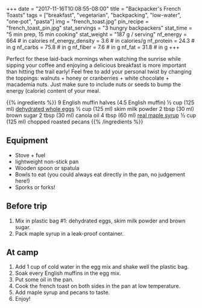+++
date = "2017-11-16T10:08:55-08:00"
title = "Backpacker's French Toasts"
tags = ["breakfast", "vegetarian", "backpacking", "low-water", "one-pot", "pasta"]
img = "french_toast.jpg"
pin_recipe = "french_toast_pin.jpg"
stat_servings = "3 hungry backpackers"
stat_time = "5 min prep, 15 min cooking"
stat_weight = "187 g / serving"
nf_energy = 664 # in calories
nf_energy_density = 3.6 # in calories/g
nf_protein = 24.3 # in g
nf_carbs = 75.8 # in g
nf_fiber = 7.6 # in g
nf_fat = 31.8 # in g
+++

Perfect for these laid-back mornings when watching the sunrise while sipping your coffee and enjoying a delicious breakfast is more important than hitting the trail early! Feel free to add your personal twist by changing the toppings: walnuts + honey or cranberries + white chocolate + macademia nuts. Just make sure to include nuts or seeds to bump the energy (calorie) content of your meal.

{{% ingredients %}}
9 English muffin halves (4.5 English muffin)
½ cup (125 ml) <a target="_blank" href="https://www.amazon.com/gp/product/B01G24Z06G/ref=as_li_tl?ie=UTF8&camp=1789&creative=9325&creativeASIN=B01G24Z06G&linkCode=as2&tag=gourmethiking-20&linkId=aebfb956080e1a1ff91385b93e66d8e5">dehydrated whole eggs</a><img src="//ir-na.amazon-adsystem.com/e/ir?t=gourmethiking-20&l=am2&o=1&a=B01G24Z06G" width="1" height="1" border="0" alt="" style="border:none !important; margin:0px !important;" />
½ cup (125 ml) skim milk powder
2 tbsp (30 ml) brown sugar
2 tbsp (30 ml) canola oil
4 tbsp (60 ml) <a target="_blank" href="https://www.amazon.com/gp/product/B009VFUO1K/ref=as_li_tl?ie=UTF8&camp=1789&creative=9325&creativeASIN=B009VFUO1K&linkCode=as2&tag=gourmethiking-20&linkId=af7d394231577522b2c7a5bd3b15870f">real maple syrup</a><img src="//ir-na.amazon-adsystem.com/e/ir?t=gourmethiking-20&l=am2&o=1&a=B009VFUO1K" width="1" height="1" border="0" alt="" style="border:none !important; margin:0px !important;" />
½ cup (125 ml) chopped roasted pecans
{{% /ingredients %}}

## Equipment
- Stove + fuel
- lightweight non-stick pan
- Wooden spoon or spatula
- Bowls to eat (you could always eat directly in the pan, no judgement here!)
- Sporks or forks!
 
## Before trip
1. Mix in plastic bag #1: dehydrated eggs, skim milk powder and brown sugar.
1. Pack maple syrup in a leak-proof container.
 
## At camp
1. Add 1 cup of cold water in the egg mix and shake well the plastic bag.
1. Soak every English muffins in the egg mix. 
1. Put some oil in the pan.
1. Cook the french toast on both sides in the pan at low temperature.
1. Add maple syrup and pecans to taste.
1. Enjoy!
